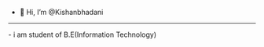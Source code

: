 - 👋 Hi, I’m @Kishanbhadani


<hr>
- i am student of B.E(Information Technology)

<!---
Kishanbhadani/Kishanbhadani is a ✨ special ✨ repository because its `README.md` (this file) appears on your GitHub profile.
You can click the Preview link to take a look at your changes.
--->
